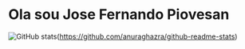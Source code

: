 # Ola sou Jose Fernando Piovesan 

![ GitHub stats](https://github-readme-stats.vercel.app/api?username=jfpiovesa&show=reviews&show_icons=true&theme=radical)(https://github.com/anuraghazra/github-readme-stats)
